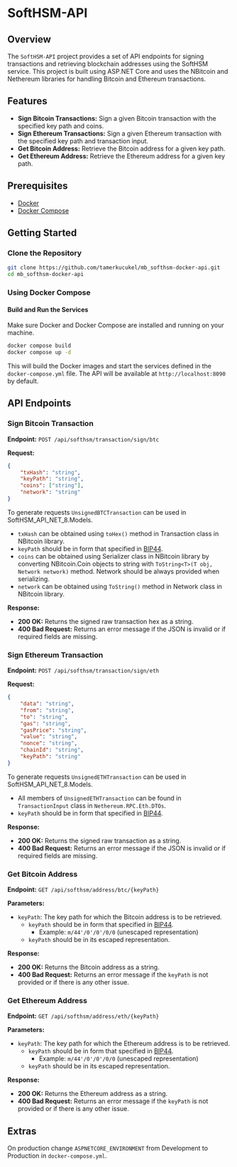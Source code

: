 # SoftHSM-API

## Overview
The `SoftHSM-API` project provides a set of API endpoints for signing transactions and retrieving blockchain addresses using the SoftHSM service. This project is built using ASP.NET Core and uses the NBitcoin and Nethereum libraries for handling Bitcoin and Ethereum transactions.

## Features
- **Sign Bitcoin Transactions:** Sign a given Bitcoin transaction with the specified key path and coins.
- **Sign Ethereum Transactions:** Sign a given Ethereum transaction with the specified key path and transaction input.
- **Get Bitcoin Address:** Retrieve the Bitcoin address for a given key path.
- **Get Ethereum Address:** Retrieve the Ethereum address for a given key path.

## Prerequisites
- [Docker](https://www.docker.com/)
- [Docker Compose](https://docs.docker.com/compose/)

## Getting Started

### Clone the Repository
```sh
git clone https://github.com/tamerkucukel/mb_softhsm-docker-api.git
cd mb_softhsm-docker-api
```

### Using Docker Compose

#### Build and Run the Services

Make sure Docker and Docker Compose are installed and running on your machine.

```sh
docker compose build
docker compose up -d
```

This will build the Docker images and start the services defined in the `docker-compose.yml` file. The API will be available at `http://localhost:8090` by default.

## API Endpoints

### Sign Bitcoin Transaction

**Endpoint:** `POST /api/softhsm/transaction/sign/btc`

**Request:**
```json
{ 
	"txHash": "string",
	"keyPath": "string",
	"coins": ["string"],
	"network": "string"
}
```

To generate requests `UnsignedBTCTransaction` can be used in SoftHSM_API_NET_8.Models.
- `txHash` can be obtained using `toHex()` method in Transaction class in NBitcoin library.
- `keyPath` should be in form that specified in [BIP44](https://github.com/bitcoin/bips/blob/master/bip-0044.mediawiki).
- `coins` can be obtained using Serializer class in NBitcoin library by converting NBitcoin.Coin objects to string with `ToString<T>(T obj, Network network)` method. Network should be always provided when serializing.
- `network` can be obtained using `ToString()` method in Network class in NBitcoin library.

**Response:**

- **200 OK:** Returns the signed raw transaction hex as a string.
- **400 Bad Request:** Returns an error message if the JSON is invalid or if required fields are missing.

### Sign Ethereum Transaction

**Endpoint:** `POST /api/softhsm/transaction/sign/eth`

**Request:**
```json
{ 
	"data": "string",
	"from": "string",
	"to": "string",
	"gas": "string",
	"gasPrice": "string",
	"value": "string",
	"nonce": "string",
	"chainId": "string",
	"keyPath": "string"
}
```

To generate requests `UnsignedETHTransaction` can be used in SoftHSM_API_NET_8.Models.
- All members of `UnsignedETHTransaction` can be found in `TransactionInput` class in `Nethereum.RPC.Eth.DTOs`.
- `keyPath` should be in form that specified in [BIP44](https://github.com/bitcoin/bips/blob/master/bip-0044.mediawiki).

**Response:**

- **200 OK:** Returns the signed raw transaction as a string.
- **400 Bad Request:** Returns an error message if the JSON is invalid or if required fields are missing.

### Get Bitcoin Address

**Endpoint:** `GET /api/softhsm/address/btc/{keyPath}`

**Parameters:**

- `keyPath`: The key path for which the Bitcoin address is to be retrieved.
	- `keyPath` should be in form that specified in [BIP44](https://github.com/bitcoin/bips/blob/master/bip-0044.mediawiki).
		- Example: `m/44'/0'/0'/0/0` (unescaped representation)
	- `keyPath` should be in its escaped representation.

**Response:**

- **200 OK:** Returns the Bitcoin address as a string.
- **400 Bad Request:** Returns an error message if the `keyPath` is not provided or if there is any other issue.

### Get Ethereum Address

**Endpoint:** `GET /api/softhsm/address/eth/{keyPath}`

**Parameters:**

- `keyPath`: The key path for which the Ethereum address is to be retrieved.
	- `keyPath` should be in form that specified in [BIP44](https://github.com/bitcoin/bips/blob/master/bip-0044.mediawiki).
		- Example: `m/44'/0'/0'/0/0` (unescaped representation)
	- `keyPath` should be in its escaped representation.

**Response:**

- **200 OK:** Returns the Ethereum address as a string.
- **400 Bad Request:** Returns an error message if the `keyPath` is not provided or if there is any other issue.

## Extras

On production change `ASPNETCORE_ENVIRONMENT` from Development to Production in `docker-compose.yml`.
